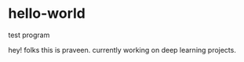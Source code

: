 # hello-world
test program  

hey! folks this is praveen. currently working on deep learning projects.
